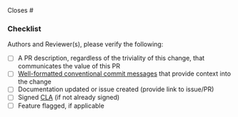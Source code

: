 Closes #

<!-- Describe your proposed changes here. -->
<!-- Including screenshots or visuals is very helpful - a picture is worth a thousand words. -->

### Checklist

Authors and Reviewer(s), please verify the following:

- [ ] A PR description, regardless of the triviality of this change, that communicates the value of this PR
- [ ] [Well-formatted conventional commit messages](https://www.conventionalcommits.org/en/v1.0.0/) that provide context into the change
- [ ] Documentation updated or issue created (provide link to issue/PR)
- [ ] Signed [CLA](https://influxdata.com/community/cla/) (if not already signed)
- [ ] Feature flagged, if applicable
